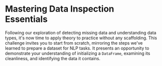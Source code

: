 # Mastering Data Inspection Essentials

Following our exploration of detecting missing data and understanding data types, it's now time to apply theory to practice without any scaffolding. This challenge invites you to start from scratch, mirroring the steps we've learned to prepare a dataset for NLP tasks. It presents an opportunity to demonstrate your understanding of initializing a `DataFrame`, examining its cleanliness, and identifying the data it contains.
